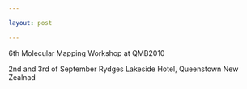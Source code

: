 ```yaml
---

layout: post

---
```


6th Molecular Mapping Workshop at QMB2010

2nd and 3rd of September Rydges Lakeside Hotel, Queenstown New Zealnad

